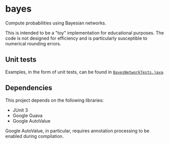 # bayes

Compute probabilities using Bayesian networks.

This is intended to be a "toy" implementation for educational purposes.  The code is not designed for efficiency and is particularly susceptible to numerical rounding errors.

## Unit tests

Examples, in the form of unit tests, can be found in [`BayesNetworkTests.java`](/src/com/example/ai/bayes/BayesNetworkTest.java).

## Dependencies

This project depends on the following libraries:
- JUnit 3
- Google Guava
- Google AutoValue

Google AutoValue, in particular, requires annotation processing to be enabled during compilation.

